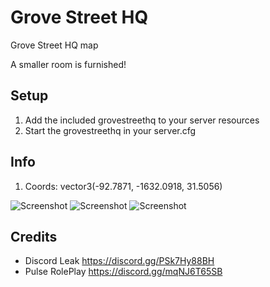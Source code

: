 # Grove Street HQ
Grove Street HQ map

A smaller room is furnished!

## Setup
1. Add the included grovestreethq to your server resources
2. Start the grovestreethq in your server.cfg


## Info
1. Coords: vector3(-92.7871, -1632.0918, 31.5056)
  
![Screenshot](https://cdn.discordapp.com/attachments/1030532495411777557/1033446914357739590/unknown.png)
![Screenshot](https://cdn.discordapp.com/attachments/1030532495411777557/1033447046688026644/unknown.png)
![Screenshot](https://cdn.discordapp.com/attachments/1030532495411777557/1033447265047691394/unknown.png)

## Credits
- Discord Leak https://discord.gg/PSk7Hy88BH
- Pulse RolePlay https://discord.gg/mqNJ6T65SB